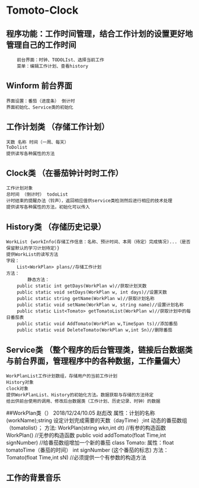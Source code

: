 ﻿# Tomoto-Clock
## 程序功能：工作时间管理，结合工作计划的设置更好地管理自己的工作时间
		前台界面：时钟、TODOLIst、选择当前工作
		菜单：编辑工作计划、查看history
## Winform 前台界面
	界面设置：番茄（进度条） 倒计时
	界面初始化、Service类的初始化
## 工作计划类 （存储工作计划）
	天数 名称 时间（一周、每天）
	ToDolist 
	提供读写各种属性的方法
## Clock类 （在番茄钟计时时工作）
	工作计划对象
	总时间 （倒计时） todoList
	计时结束的提醒办法（铃声），返回相应值供service类检测然后进行相应的技术处理
	提供读写各种属性的方法，初始化可以传入
## History类 （存储历史记录）
	WorkList {workInfo(存储工作信息：名称、预计时间、本周（待定）完成情况)...（是否保留默认的学习计划待定）}
	提供WorkList的读写方法
	字段：
		List<WorkPlan> plans//存储工作计划
	方法：
			静态方法：
		public static int getDays(WorkPlan w)//获取计划天数
        public static void setDays(WorkPlan w, int days)//设置天数
        public static string getName(WorkPlan w)//获取计划名称
        public static void setName(WorkPlan w, string name)//设置计划名称
        public static List<Tomato> getTomatoList(WorkPlan w)//获取计划中的每日番茄表
        public static void AddTomato(WorkPlan w,TimeSpan ts)//添加番茄
        public static void DeleteTomato(WorkPlan w,int Sn)//删除番茄

        
## Service类 （整个程序的后台管理类，链接后台数据类与前台界面，管理程序中的各种数据，工作量偏大）
	WorkPlanList工作计划数组，存储用户的当前工作计划
	History对象
	clock对象
	提供WorkPlanList、History的初始化方法。数据获取与存储的方法待定
	给出供前台使用的调用、修改后台数据类（工作计划、历史记录、时钟）的数据
##WorkPlan类（）     2018/12/24/10.05   赵彪改
      属性：计划的名称(workName);string
                设定计划完成需要的天数（dayTime）;int
 	动态的番茄数组（tomatolist）；
      方法:  WorkPlan(string wkn,int dt)    //有参的构造函数
	WorkPlan()                             //无参的构造函数
public void addTomato(float Time,int signNumber) //给番茄数组增加一个新的番茄
       class Tomato:
                属性：float tomatoTime（番茄的时间）
 	          int signNumber     (这个番茄的标志)
                方法：Tomato(float Time,int sN)   //必须提供一个有参数的构造方法
## 工作的背景音乐
                

	
	